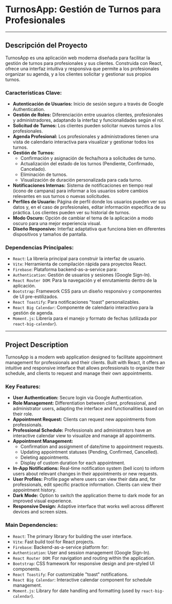 # TurnosApp: Gestión de Turnos para Profesionales

---

## Descripción del Proyecto

TurnosApp es una aplicación web moderna diseñada para facilitar la gestión de turnos para profesionales y sus clientes. Construida con React, ofrece una interfaz intuitiva y responsiva que permite a los profesionales organizar su agenda, y a los clientes solicitar y gestionar sus propios turnos.

### Características Clave:

*   **Autenticación de Usuarios:**  Inicio de sesión seguro a través de Google Authentication.
*   **Gestión de Roles:** Diferenciación entre usuarios clientes, profesionales y administradores, adaptando la interfaz y funcionalidades según el rol.
*   **Solicitud de Turnos:** Los clientes pueden solicitar nuevos turnos a los profesionales.
*   **Agenda Profesional:** Los profesionales y administradores tienen una vista de calendario interactiva para visualizar y gestionar todos los turnos.
*   **Gestión de Turnos:**
    *   Confirmación y asignación de fecha/hora a solicitudes de turno.
    *   Actualización del estado de los turnos (Pendiente, Confirmado, Cancelado).
    *   Eliminación de turnos.
    *   Visualización de duración personalizada para cada turno.
*   **Notificaciones Internas:** Sistema de notificaciones en tiempo real (icono de campana) para informar a los usuarios sobre cambios relevantes en sus turnos o nuevas solicitudes.
*   **Perfiles de Usuario:** Página de perfil donde los usuarios pueden ver sus datos y, en el caso de profesionales, editar información específica de su práctica. Los clientes pueden ver su historial de turnos.
*   **Modo Oscuro:** Opción de cambiar el tema de la aplicación a modo oscuro para una mejor experiencia visual.
*   **Diseño Responsivo:** Interfaz adaptativa que funciona bien en diferentes dispositivos y tamaños de pantalla.

### Dependencias Principales:

*   `React`: La librería principal para construir la interfaz de usuario.
*   `Vite`: Herramienta de compilación rápida para proyectos React.
*   `Firebase`: Plataforma backend-as-a-service para:
*   `Authentication`: Gestión de usuarios y sesiones (Google Sign-In).
*   `React Router DOM`: Para la navegación y el enrutamiento dentro de la aplicación.
*   `Bootstrap`: Framework CSS para un diseño responsivo y componentes de UI pre-estilizados.
*   `React Toastify`: Para notificaciones "toast" personalizables.
*   `React Big Calendar`: Componente de calendario interactivo para la gestión de agenda.
*   `Moment.js`: Librería para el manejo y formato de fechas (utilizada por `react-big-calendar`).

---

## Project Description

TurnosApp is a modern web application designed to facilitate appointment management for professionals and their clients. Built with React, it offers an intuitive and responsive interface that allows professionals to organize their schedule, and clients to request and manage their own appointments.

### Key Features:

*   **User Authentication:** Secure login via Google Authentication.
*   **Role Management:** Differentiation between client, professional, and administrator users, adapting the interface and functionalities based on their role.
*   **Appointment Request:** Clients can request new appointments from professionals.
*   **Professional Schedule:** Professionals and administrators have an interactive calendar view to visualize and manage all appointments.
*   **Appointment Management:**
    *   Confirmation and assignment of date/time to appointment requests.
    *   Updating appointment statuses (Pending, Confirmed, Cancelled).
    *   Deleting appointments.
    *   Display of custom duration for each appointment.
*   **In-App Notifications:** Real-time notification system (bell icon) to inform users about relevant changes in their appointments or new requests.
*   **User Profiles:** Profile page where users can view their data and, for professionals, edit specific practice information. Clients can view their appointment history.
*   **Dark Mode:** Option to switch the application theme to dark mode for an improved visual experience.
*   **Responsive Design:** Adaptive interface that works well across different devices and screen sizes.

### Main Dependencies:

*   `React`: The primary library for building the user interface.
*   `Vite`: Fast build tool for React projects.
*   `Firebase`: Backend-as-a-service platform for:
*   `Authentication`: User and session management (Google Sign-In).
*   `React Router DOM`: For navigation and routing within the application.
*   `Bootstrap`: CSS framework for responsive design and pre-styled UI components.
*   `React Toastify`: For customizable "toast" notifications.
*   `React Big Calendar`: Interactive calendar component for schedule management.
*   `Moment.js`: Library for date handling and formatting (used by `react-big-calendar`).